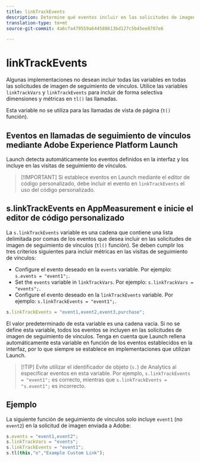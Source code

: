 ```yaml
---
title: linkTrackEvents
description: Determine qué eventos incluir en las solicitudes de imagen de seguimiento de vínculos.
translation-type: tm+mt
source-git-commit: 4a6cfa479559a644588613bd127c5b45ee8787e6

---
```



# linkTrackEvents

Algunas implementaciones no desean incluir todas las variables en todas las solicitudes de imagen de seguimiento de vínculos. Utilice las variables `linkTrackVars` y `linkTrackEvents` para incluir de forma selectiva dimensiones y métricas en `tl()` las llamadas.

Esta variable no se utiliza para las llamadas de vista de página (`t()` función).

## Eventos en llamadas de seguimiento de vínculos mediante Adobe Experience Platform Launch

Launch detecta automáticamente los eventos definidos en la interfaz y los incluye en las visitas de seguimiento de vínculos.

> [!IMPORTANT] Si establece eventos en Launch mediante el editor de código personalizado, debe incluir el evento en `linkTrackEvents` el uso del código personalizado.

## s.linkTrackEvents en AppMeasurement e inicie el editor de código personalizado

La `s.linkTrackEvents` variable es una cadena que contiene una lista delimitada por comas de los eventos que desea incluir en las solicitudes de imagen de seguimiento de vínculos (`tl()` función). Se deben cumplir los tres criterios siguientes para incluir métricas en las visitas de seguimiento de vínculos:

* Configure el evento deseado en la `events` variable. Por ejemplo: `s.events = "event1";`.
* Set the `events` variable in `linkTrackVars`. Por ejemplo: `s.linkTrackVars = "events";`.
* Configure el evento deseado en la `linkTrackEvents` variable. Por ejemplo: `s.linkTrackEvents = "event1";`.

```js
s.linkTrackEvents = "event1,event2,event3,purchase";
```

El valor predeterminado de esta variable es una cadena vacía. Si no se define esta variable, todos los eventos se incluyen en las solicitudes de imagen de seguimiento de vínculos. Tenga en cuenta que Launch rellena automáticamente esta variable en función de los eventos establecidos en la interfaz, por lo que siempre se establece en implementaciones que utilizan Launch.

> [!TIP] Evite utilizar el identificador de objeto (`s.`) de Analytics al especificar eventos en esta variable. Por ejemplo, `s.linkTrackEvents = "event1";` es correcto, mientras que `s.linkTrackEvents = "s.event1";` es incorrecto.

## Ejemplo

La siguiente función de seguimiento de vínculos solo incluye `event1` (no `event2`) en la solicitud de imagen enviada a Adobe:

```js
s.events = "event1,event2";
s.linkTrackVars = "events";
s.linkTrackEvents = "event1";
s.tl(this,"o","Example Custom Link");
```

